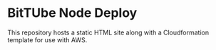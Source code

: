 # BitTUbe Node Deploy

This repository hosts a static HTML site along with a Cloudformation template for use with AWS.
